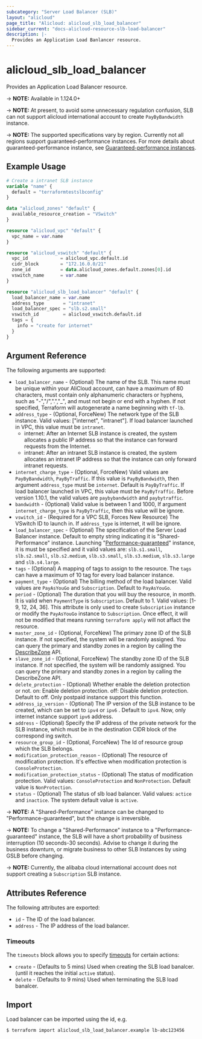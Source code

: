 ```yaml
---
subcategory: "Server Load Balancer (SLB)"
layout: "alicloud"
page_title: "Alicloud: alicloud_slb_load_balancer"
sidebar_current: "docs-alicloud-resource-slb-load-balancer"
description: |-
  Provides an Application Load Banlancer resource.
---
```


# alicloud\_slb\_load\_balancer

Provides an Application Load Balancer resource.

-> **NOTE:** Available in 1.124.0+

-> **NOTE:** At present, to avoid some unnecessary regulation confusion, SLB can not support alicloud international account to create `PayByBandwidth` instance.

-> **NOTE:** The supported specifications vary by region. Currently not all regions support guaranteed-performance instances.
For more details about guaranteed-performance instance, see [Guaranteed-performance instances](https://www.alibabacloud.com/help/doc-detail/27657.htm).

## Example Usage

```terraform
# Create a intranet SLB instance
variable "name" {
  default = "terraformtestslbconfig"
}

data "alicloud_zones" "default" {
  available_resource_creation = "VSwitch"
}

resource "alicloud_vpc" "default" {
  vpc_name = var.name
}

resource "alicloud_vswitch" "default" {
  vpc_id            = alicloud_vpc.default.id
  cidr_block        = "172.16.0.0/21"
  zone_id           = data.alicloud_zones.default.zones[0].id
  vswitch_name      = var.name
}

resource "alicloud_slb_load_balancer" "default" {
  load_balancer_name = var.name
  address_type       = "intranet"
  load_balancer_spec = "slb.s2.small"
  vswitch_id         = alicloud_vswitch.default.id
  tags = {
    info = "create for internet"
  }
}
```

## Argument Reference

The following arguments are supported:

* `load_balancer_name` - (Optional) The name of the SLB. This name must be unique within your AliCloud account, can have a maximum of 80 characters,
must contain only alphanumeric characters or hyphens, such as "-","/",".","_", and must not begin or end with a hyphen. If not specified,
Terraform will autogenerate a name beginning with `tf-lb`.
* `address_type` - (Optional, ForceNew) The network type of the SLB instance. Valid values: ["internet", "intranet"]. If load balancer launched in VPC, this value must be `intranet`.
    - internet: After an Internet SLB instance is created, the system allocates a public IP address so that the instance can forward requests from the Internet.
    - intranet: After an intranet SLB instance is created, the system allocates an intranet IP address so that the instance can only forward intranet requests.
* `internet_charge_type` - (Optional, ForceNew) Valid values are `PayByBandwidth`, `PayByTraffic`. If this value is `PayByBandwidth`, then argument `address_type` must be `internet`. Default is `PayByTraffic`. If load balancer launched in VPC, this value must be `PayByTraffic`. Before version 1.10.1, the valid values are `paybybandwidth` and `paybytraffic`.
* `bandwidth` - (Optional) Valid value is between 1 and 1000, If argument `internet_charge_type` is `PayByTraffic`, then this value will be ignore.
* `vswitch_id` - (Required for a VPC SLB, Forces New Resource) The VSwitch ID to launch in. If `address_type` is internet, it will be ignore.
* `load_balancer_spec` - (Optional) The specification of the Server Load Balancer instance. Default to empty string indicating it is "Shared-Performance" instance.
 Launching "[Performance-guaranteed](https://www.alibabacloud.com/help/doc-detail/27657.htm)" instance, it is must be specified and it valid values are: `slb.s1.small`, `slb.s2.small`, `slb.s2.medium`,
 `slb.s3.small`, `slb.s3.medium`, `slb.s3.large` and `slb.s4.large`.
* `tags` - (Optional) A mapping of tags to assign to the resource. The `tags` can have a maximum of 10 tag for every load balancer instance.
* `payment_type` - (Optional) The billing method of the load balancer. Valid values are `PayAsYouGo` and `Subscription`. Default to `PayAsYouGo`.
* `period` - (Optional) The duration that you will buy the resource, in month. It is valid when `PaymentType` is `Subscription`. Default to 1. Valid values: [1-9, 12, 24, 36]. This attribute is only used to create `Subscription` instance or modify the `PayAsYouGo` instance to `Subscription`. Once effect, it will not be modified that means running `terraform apply` will not affact the resource.
* `master_zone_id` - (Optional, ForceNew) The primary zone ID of the SLB instance. If not specified, the system will be randomly assigned. You can query the primary and standby zones in a region by calling the [DescribeZone](https://help.aliyun.com/document_detail/27585.htm) API.
* `slave_zone_id` - (Optional, ForceNew) The standby zone ID of the SLB instance. If not specified, the system will be randomly assigned. You can query the primary and standby zones in a region by calling the DescribeZone API.
* `delete_protection` - (Optional) Whether enable the deletion protection or not. on: Enable deletion protection. off: Disable deletion protection. Default to off. Only postpaid instance support this function.   
* `address_ip_version` - (Optional) The IP version of the SLB instance to be created, which can be set to `ipv4` or `ipv6` . Default to `ipv4`. Now, only internet instance support `ipv6` address.
* `address` - (Optional) Specify the IP address of the private network for the SLB instance, which must be in the destination CIDR block of the correspond ing switch.
* `resource_group_id` - (Optional, ForceNew) The Id of resource group which the SLB belongs.
* `modification_protection_reason` - (Optional) The resource of modification protection. It's effective when modification protection is `ConsoleProtection`.
* `modification_protection_status` - (Optional) The status of modification protection. Valid values: `ConsoleProtection` and `NonProtection`. Default value is `NonProtection`.
* `status` - (Optional) The status of slb load balancer. Valid values: `actice` and `inactice`. The system default value is `active`.

-> **NOTE:** A "Shared-Performance" instance can be changed to "Performance-guaranteed", but the change is irreversible.

-> **NOTE:** To change a "Shared-Performance" instance to a "Performance-guaranteed" instance, the SLB will have a short probability of business interruption (10 seconds-30 seconds). Advise to change it during the business downturn, or migrate business to other SLB Instances by using GSLB before changing.

-> **NOTE:** Currently, the alibaba cloud international account does not support creating a `Subscription` SLB instance.

## Attributes Reference

The following attributes are exported:

* `id` - The ID of the load balancer.
* `address` - The IP address of the load balancer.

### Timeouts

The `timeouts` block allows you to specify [timeouts](https://www.terraform.io/docs/configuration-0-11/resources.html#timeouts) for certain actions:

* `create` - (Defaults to 5 mins) Used when creating the SLB load banalcer.(until it reaches the initial `active` status). 
* `delete` - (Defaults to 9 mins) Used when terminating the SLB load banalcer.

## Import

Load balancer can be imported using the id, e.g.

```
$ terraform import alicloud_slb_load_balancer.example lb-abc123456
```
